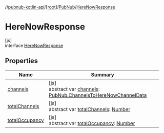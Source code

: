 //[pubnub-kotlin-api](../../../../index.md)/[[root]](../../index.md)/[PubNub](../index.md)/[HereNowResponse](index.md)

# HereNowResponse

[js]\
interface [HereNowResponse](index.md)

## Properties

| Name | Summary |
|---|---|
| [channels](channels.md) | [js]<br>abstract var [channels](channels.md): [PubNub.ChannelsToHereNowChannelData](../-channels-to-here-now-channel-data/index.md) |
| [totalChannels](total-channels.md) | [js]<br>abstract var [totalChannels](total-channels.md): [Number](https://kotlinlang.org/api/latest/jvm/stdlib/kotlin-stdlib/kotlin/-number/index.html) |
| [totalOccupancy](total-occupancy.md) | [js]<br>abstract var [totalOccupancy](total-occupancy.md): [Number](https://kotlinlang.org/api/latest/jvm/stdlib/kotlin-stdlib/kotlin/-number/index.html) |
